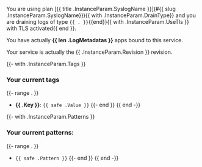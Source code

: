 You are using plan [{{ title .InstanceParam.SyslogName }}](#{{ slug .InstanceParam.SyslogName}}){{ with .InstanceParam.DrainType}} 
and you are draining logs of type `{{ . }}`{{end}}{{ with .InstanceParam.UseTls }} with TLS activated{{ end }}.

You have actually **{{ len .LogMetadatas }}** apps bound to this service.

Your service is actually the {{ .InstanceParam.Revision }} revision.

{{- with .InstanceParam.Tags }}
### Your current tags
{{- range . }}
- **{{ .Key }}**: `{{ safe .Value }}`
{{- end }}
{{ end -}}

{{- with .InstanceParam.Patterns }}
### Your current patterns:
{{- range . }}
- `{{ safe .Pattern }}`
{{- end }}
{{ end -}}
